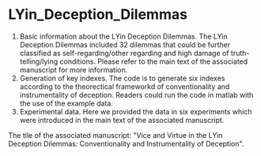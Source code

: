 # LYin_Deception_Dilemmas
1. Basic information about the LYin Deception Dilemmas.
The LYin Deception Dilemmas included 32 dilemmas that could be further classified as self-regarding/other regarding and high damage of truth-telling/lying conditions. Please refer to the main text of the associated manuscript for more information.
2. Generation of key indexes.
The code is to generate six indexes according to the theorectical frameworkd of conventionality and instrumentality of deception. Readers could run the code in matlab with the use of the example data. 
3. Experimental data.
Here we provided the data in six experiments which were introduced in the main text of the associated manuscript.

The tile of the associated manuscript: "Vice and Virtue in the LYin Deception Dilemmas: Conventionality and Instrumentality of Deception".
